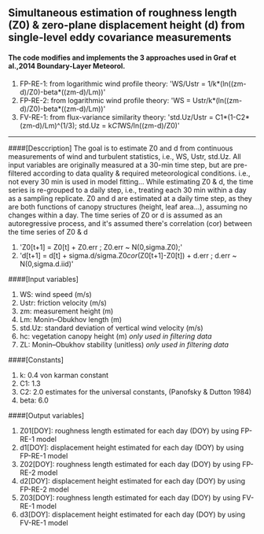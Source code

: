 ## Simultaneous estimation of roughness length (Z0) & zero-plane displacement height (d) from single-level eddy covariance measurements

#### The code modifies and implements the 3 approaches used in Graf et al.,2014 Boundary-Layer Meteorol.
1. FP-RE-1: from logarithmic wind profile theory: 'WS/Ustr = 1/k*(ln((zm-d)/Z0)-beta*((zm-d)/Lm))'
2. FP-RE-2: from logarithmic wind profile theory: 'WS = Ustr/k*(ln((zm-d)/Z0)-beta*((zm-d)/Lm))'
3. FV-RE-1: from flux-variance similarity theory: 'std.Uz/Ustr = C1*(1-C2*(zm-d)/Lm)^(1/3); std.Uz = k*C1*WS/ln((zm-d)/Z0)'
 

----

####[Desccription]
The goal is to estimate Z0 and d from continuous measurements of wind and turbulent statistics, i.e., WS, Ustr, std.Uz. All input variables are originally measured at a 30-min time step, but are pre-filtered according to data quality & required meteorological conditions. i.e., not every 30 min is used in model fitting...
While estimating Z0 & d, the time series is re-grouped to a daily step, i.e., treating each 30 min within a day as a sampling replicate. Z0 and d are estimated at a daily time step, as they are both functions of canopy structures (height, leaf area...), assuming no changes within a day. The time series of Z0 or d is assumed as an autoregressive process, and it's assumed there's correlation (cor) between the time series of Z0 & d

1. 'Z0[t+1] = Z0[t] + Z0.err ; Z0.err ~ N(0,sigma.Z0);' 
2. 'd[t+1] = d[t] + sigma.d/sigma.Z0*cor*(Z0[t+1]-Z0[t]) + d.err ; d.err ~ N(0,sigma.d.iid)'

####[Input variables]  
1. WS: wind speed (m/s) 
2. Ustr: friction velocity (m/s) 
3. zm: measurement height (m) 
4. Lm: Monin–Obukhov length (m) 
5. std.Uz: standard deviation of vertical wind velocity (m/s)
6. hc: vegetation canopy height (m) *only used in filtering data*
7. ZL: Monin–Obukhov stability (unitless) *only used in filtering data*

####[Constants]      
1. k: 0.4 von karman constant
2. C1: 1.3
3. C2: 2.0 estimates for the universal constants, (Panofsky & Dutton 1984)
4. beta: 6.0

####[Output variables]
1. Z01[DOY]: roughness length estimated for each day (DOY) by using FP-RE-1 model
2. d1[DOY]: displacement height estimated for each day (DOY) by using FP-RE-1 model
3. Z02[DOY]: roughness length estimated for each day (DOY) by using FP-RE-2 model
4. d2[DOY]: displacement height estimated for each day (DOY) by using FP-RE-2 model
5. Z03[DOY]: roughness length estimated for each day (DOY) by using FV-RE-1 model
6. d3[DOY]: displacement height estimated for each day (DOY) by using FV-RE-1 model
